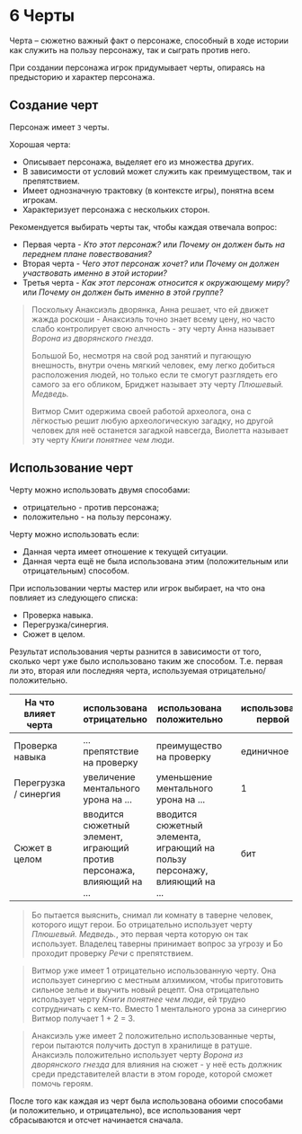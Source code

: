 # 6 Черты

Черта – сюжетно важный факт о персонаже,
способный в ходе истории как служить на пользу персонажу, так и сыграть против него.

При создании персонажа игрок придумывает черты, опираясь на предысторию и характер персонажа.

## Создание черт

Персонаж имеет `3` черты.

Хорошая черта:
- Описывает персонажа, выделяет его из множества других.
- В зависимости от условий может служить как преимуществом, так и препятствием.
- Имеет однозначную трактовку (в контексте игры), понятна всем игрокам.
- Характеризует персонажа с нескольких сторон.

Рекомендуется выбирать черты так, чтобы каждая отвечала вопрос:
- Первая черта - _Кто этот персонаж?_ или _Почему он должен быть на переднем плане повествования?_
- Вторая черта - _Чего этот персонаж хочет?_ или _Почему он должен участвовать именно в этой истории?_
- Третья черта - _Как этот персонаж относится к окружающему миру?_ или _Почему он должен быть именно в этой группе?_

>Поскольку Анаксиэль дворянка, Анна решает, что ей движет жажда роскоши -
>Анаксиэль точно знает всему цену, но часто слабо контролирует свою алчность -
>эту черту Анна называет _Ворона из дворянского гнезда_.
>
>Большой Бо, несмотря на свой род занятий и пугающую внешность, внутри очень мягкий человек,
>ему легко добиться расположения людей, но только если те смогут разглядеть его самого за его обликом,
>Бриджет называет эту черту _Плюшевый. Медведь._
>
>Витмор Смит одержима своей работой археолога,
>она с лёгкостью решит любую археологическую загадку, но другой человек для неё останется загадкой навсегда,
>Виолетта называет эту черту _Книги понятнее чем люди_.

## Использование черт

Черту можно использовать двумя способами:
- отрицательно - против персонажа; 
- положительно - на пользу персонажу.

Черту можно использовать если:
- Данная черта имеет отношение к текущей ситуации.
- Данная черта ещё не была использована этим (положительным или отрицательным) способом.

При использовании черты мастер или игрок выбирает, на что она повлияет из следующего списка:
- Проверка навыка.
- Перегрузка/синергия.
- Сюжет в целом.

Результат использования черты разнится в зависимости от того, сколько черт уже было использовано таким же способом.
Т.е. первая ли это, вторая или последняя черта, используемая отрицательно/положительно.

На что влияет черта | | использована отрицательно | использована положительно | | использована первой | использована второй | использована последней
---|---|---|---|---|---|---|---
Проверка навыка | | ... препятствие на проверку | преимущество на проверку | | единичное | двойное | тройное
Перегрузка / синергия | | увеличение ментального урона на ... | уменьшение ментального урона на ... | | 1 | 2 | 3
Сюжет в целом | | вводится сюжетный элемент, играющий против персонажа, влияющий на ... | вводится сюжетный элемента, играющий на пользу персонажу, влияющий на ... | | бит | сцену | эпизод

>Бо пытается выяснить, снимал ли комнату в таверне человек, которого ищут герои.
>Бо отрицательно использует черту _Плюшевый. Медведь._, это первая черта которую он так использует.
>Владелец таверны принимает вопрос за угрозу и Бо проходит проверку _Речи_ с препятствием.

>Витмор уже имеет 1 отрицательно использованную черту.
>Она использует синергию с местным алхимиком, чтобы приготовить сильное зелье и выучить новый рецепт.
>Она отрицательно использует черту _Книги понятнее чем люди_, ей трудно сотрудничать с кем-то.
>Вместо 1 ментального урона за синергию Витмор получает 1 + 2 = 3.

>Анаксиэль уже имеет 2 положительно использованные черты, герои пытаются получить доступ в хранилище в ратуше.
>Анаксиэль положительно использует черту _Ворона из дворянского гнезда_ для влияния на сюжет -
>у неё есть должник среди представителей власти в этом городе, которой сможет помочь героям.

После того как каждая из черт была использована обоими способами (и положительно, и отрицательно),
все использования черт сбрасываются и отсчет начинается сначала.